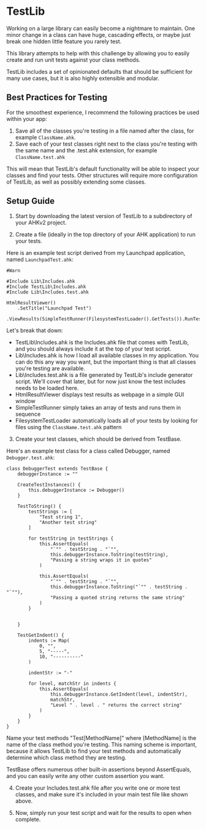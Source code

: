 # TestLib

Working on a large library can easily become a nightmare to maintain. One minor change in a class can have 
huge, cascading effects, or maybe just break one hidden little feature you rarely test.

This library attempts to help with this challenge by allowing you to easily create and run unit tests against your class methods.

TestLib includes a set of opinionated defaults that should be sufficient for many use cases, but it is also highly extensible and modular.

## Best Practices for Testing

For the smoothest experience, I recommend the following practices be used within your app:

1. Save all of the classes you're testing in a file named after the class, for example `ClassName.ahk`.
2. Save each of your test classes right next to the class you're testing with the same name and the .test.ahk extension, 
for example `ClassName.test.ahk`

This will mean that TestLib's default functionality will be able to inspect your classes and find your tests. 
Other structures will require more configuration of TestLib, as well as possibly extending some classes.

## Setup Guide

1. Start by downloading the latest version of TestLib to a subdirectory of your AHKv2 project.

2. Create a file (ideally in the top directory of your AHK application) to run your tests.

Here is an example test script derived from my Launchpad application, named `LaunchpadTest.ahk`:

```ahk
#Warn

#Include Lib\Includes.ahk
#Include TestLib\Includes.ahk
#Include Lib\Includes.test.ahk

HtmlResultViewer()
    .SetTitle("Launchpad Test")
    .ViewResults(SimpleTestRunner(FilesystemTestLoader().GetTests()).RunTests())

```

Let's break that down:
- TestLib\Includes.ahk is the Includes.ahk file that comes with TestLib, and you should always include it at the top of your test script.
- Lib\Includes.ahk is how I load all available classes in my application. You can do this any way you want, but the important thing is that 
all classes you're testing are available.
- Lib\Includes.test.ahk is a file generated by TestLib's include generator script. We'll cover that later, but for now just know the test 
includes needs to be loaded here.
- HtmlResultViewer displays test results as webpage in a simple GUI window
- SimpleTestRunner simply takes an array of tests and runs them in sequence
- FilesystemTestLoader automatically loads all of your tests by looking for files using the `ClassName.test.ahk` pattern

3. Create your test classes, which should be derived from TestBase.

Here's an example test class for a class called Debugger, named `Debugger.test.ahk`:

```ahk
class DebuggerTest extends TestBase {
    debuggerInstance := ""

    CreateTestInstances() {
        this.debuggerInstance := Debugger()
    }

    TestToString() {
        testStrings := [
            "Test string 1",
            "Another test string"
        ]
        
        for testString in testStrings {
            this.AssertEquals(
                "`"" . testString . "`"",
                this.debuggerInstance.ToString(testString),
                "Passing a string wraps it in quotes"
            )

            this.AssertEquals(
                "`"" . testString . "`"",
                this.debuggerInstance.ToString("`"" . testString . "`""),
                "Passing a quoted string returns the same string"
            )
        }
        
        
    }

    TestGetIndent() {
        indents := Map(
            0, "",
            5, "-----",
            10, "----------"
        )

        indentStr := "-"

        for level, matchStr in indents {
            this.AssertEquals(
                this.debuggerInstance.GetIndent(level, indentStr), 
                matchStr,
                "Level " . level . " returns the correct string"
            )
        }
    }
}

```

Name your test methods "Test[MethodName]" where [MethodName] is the name of the class method you're testing.
This naming scheme is important, because it allows TestLib to find your test methods and automatically determine 
which class method they are testing.

TestBase offers numerous other built-in assertions beyond AssertEquals, and you can easily write any other custom assertion you want.

4. Create your Includes.test.ahk file after you write one or more test classes, and make sure it's included in your main test file like shown above.

5. Now, simply run your test script and wait for the results to open when complete.
